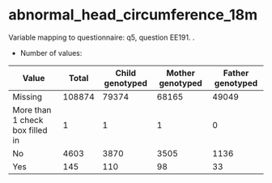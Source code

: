 # abnormal_head_circumference_18m
Variable mapping to questionnaire: q5, question EE191.
.
- Number of values:

| Value | Total | Child genotyped | Mother genotyped | Father genotyped |
| ----- | ----- | --------------- | ---------------- | ---------------- |
| Missing | 108874 | 79374 | 68165 | 49049 |
| More than 1 check box filled in | 1 | 1 | 1 |0 |
| No | 4603 | 3870 | 3505 |1136 |
| Yes | 145 | 110 | 98 |33 |



